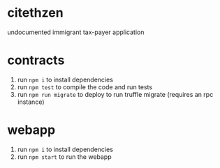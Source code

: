 # citethzen
undocumented immigrant tax-payer application

# contracts
1. run `npm i` to install dependencies
1. run `npm test` to compile the code and run tests
1. run `npm run migrate` to deploy to run truffle migrate (requires an rpc instance)

# webapp
1. run `npm i` to install dependencies
1. run `npm start` to run the webapp
